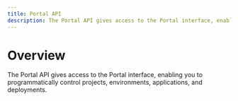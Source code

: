 ```yaml
---
title: Portal API
description: The Portal API gives access to the Portal interface, enabling you to programmatically control projects, environments, applications, and deployments.
---
```


# Overview

The Portal API gives access to the Portal interface, enabling you to programmatically control projects, environments, applications, and deployments.

